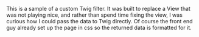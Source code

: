 This is a sample of a custom Twig filter.
It was built to replace a View that was not playing nice, and rather
than spend time fixing the view, I was curious how I could pass the data
to Twig directly. Of course the front end guy already set up the page in
css so the returned data is formatted for it.

